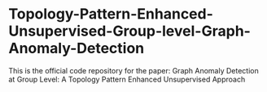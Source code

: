 # Topology-Pattern-Enhanced-Unsupervised-Group-level-Graph-Anomaly-Detection
This is the official code repository for the paper: Graph Anomaly Detection at Group Level: A Topology Pattern Enhanced Unsupervised Approach

